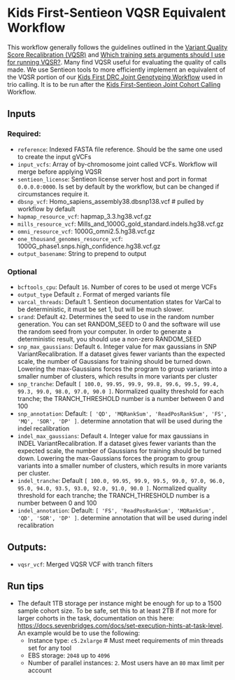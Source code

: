 # Kids First-Sentieon VQSR Equivalent Workflow

This workflow generally follows the guidelines outlined in the [Variant Quality Score Recalibration (VQSR)](https://gatk.broadinstitute.org/hc/en-us/articles/360035531612-Variant-Quality-Score-Recalibration-VQSR) and [Which training sets arguments should I use for running VQSR?](https://gatk.broadinstitute.org/hc/en-us/articles/4402736812443-Which-training-sets-arguments-should-I-use-for-running-VQSR).
Many find VQSR useful for evaluating the quality of calls made.
We use Sentieon tools to more efficiently implement an equivalent of the VQSR portion of our [Kids First DRC Joint Genotyping Workflow](https://github.com/kids-first/kf-jointgenotyping-workflow/tree/master) used in trio calling.
It is to be run after the [Kids First-Sentieon Joint Cohort Calling](../README.md) Workflow.

## Inputs
### Required:
 - `reference`: Indexed FASTA file reference. Should be the same one used to create the input gVCFs
 - `input_vcfs`: Array of by-chromosome joint called VCFs. Workflow will merge before applying VQSR
 - `sentieon_license`: Sentieon license server host and port in format `0.0.0.0:0000`. Is set by default by the workflow, but can be changed if circumstances require it.
 - `dbsnp_vcf`: Homo_sapiens_assembly38.dbsnp138.vcf # pulled by workflow by default
 - `hapmap_resource_vcf`: hapmap_3.3.hg38.vcf.gz
 - `mills_resource_vcf`: Mills_and_1000G_gold_standard.indels.hg38.vcf.gz
 - `omni_resource_vcf`: 1000G_omni2.5.hg38.vcf.gz
 - `one_thousand_genomes_resource_vcf`: 1000G_phase1.snps.high_confidence.hg38.vcf.gz
 - `output_basename`: String to prepend to output
### Optional
 - `bcftools_cpu`: Default `16`. Number of cores to be used ot merge VCFs
 - `output_type` Default `z`. Format of merged variants file
 - `varcal_threads`: Default 1. Sentieon documentation states for VarCal to be deterministic, it must be set 1, but will be much slower.
  - `srand`: Default `42`. Determines the seed to use in the random number generation. You can set RANDOM_SEED to 0 and the software will use the random seed from your computer. In order to generate a deterministic result, you should use a non-zero RANDOM_SEED
 - `snp_max_gaussians`: Default `6`. Integer value for max gaussians in SNP VariantRecalibration. If a dataset gives fewer variants
      than the expected scale, the number of Gaussians for training should be turned down. Lowering the max-Gaussians forces the program
      to group variants into a smaller number of clusters, which results in more variants per cluster
 - `snp_tranche`: Default `[ 100.0, 99.95, 99.9, 99.8, 99.6, 99.5, 99.4, 99.3, 99.0, 98.0, 97.0, 90.0 ]`. Normalized quality threshold for each tranche; the TRANCH_THRESHOLD number is a number between 0 and 100
 - `snp_annotation`: Default: `[ 'QD', 'MQRankSum', 'ReadPosRankSum', 'FS', 'MQ', 'SOR', 'DP' ]`. determine annotation that will be used during the indel recalibration
 - `indel_max_gaussians`: Default `4`. Integer value for max gaussians in INDEL VariantRecalibration. If a dataset gives fewer
      variants than the expected scale, the number of Gaussians for training should be turned down. Lowering the max-Gaussians forces
      the program to group variants into a smaller number of clusters, which results in more variants per cluster.
 - `indel_tranche`: Default `[ 100.0, 99.95, 99.9, 99.5, 99.0, 97.0, 96.0, 95.0, 94.0, 93.5, 93.0, 92.0, 91.0, 90.0 ]`. Normalized quality threshold for each tranche; the TRANCH_THRESHOLD number is a number between 0 and 100
 - `indel_annotation`: Default: `[ 'FS', 'ReadPosRankSum', 'MQRankSum', 'QD', 'SOR', 'DP' ]`. determine annotation that will be used during indel recalibration

## Outputs:
 - `vqsr_vcf`: Merged VQSR VCF with tranch filters

## Run tips
 - The default 1TB storage per instance might be enough for up to a 1500 sample cohort size. To be safe, set this to at least 2TB if not more for larger cohorts in the task, documentation on this here: https://docs.sevenbridges.com/docs/set-execution-hints-at-task-level. An example would be to use the following:
   - Instance type: `c5.2xlarge` # Must meet requirements of min threads set for any tool
   - EBS storage: `2048` up to `4096`
   - Number of parallel instances: `2`. Most users have an `80` max limit per account
